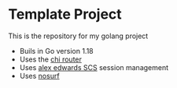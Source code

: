 # Template Project

This is the repository for my golang project


- Buils in Go version 1.18
- Uses the [chi router](http://github.com/go-chi/chi/v5)
- Uses [alex edwards SCS](http://github.com/alexedwards/scs/v2) session management
- Uses [nosurf](http://github.com/justinas/nosurf)